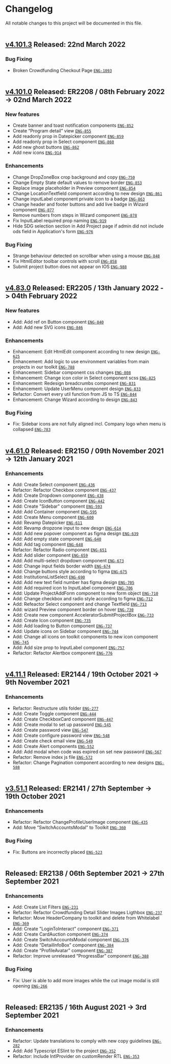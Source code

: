 # Changelog

All notable changes to this project will be documented in this file.
<br>
<br>

## [v4.101.3](https://github.com/esolidar/toolkit/compare/v4.101.0...v4.101.3) Released: 22nd March 2022

### Bug Fixing

- Broken Crowdfunding Checkout Page [`ENG-1093`](https://github.com/esolidar/toolkit/pulls?q=ENG-1093)
  <br>
  <br>

## [v4.101.0](https://github.com/esolidar/toolkit/compare/v4.83.0...v4.101.0) Released: ER2208 / 08th February 2022 -> 02nd March 2022

### New features

- Create banner and toast notification components [`ENG-852`](https://github.com/esolidar/toolkit/pulls?q=ENG-852)
- Create “Program detail” view [`ENG-855`](https://github.com/esolidar/toolkit/pulls?q=ENG-855)
- Add readonly prop in Datepicker component [`ENG-859`](https://github.com/esolidar/toolkit/pulls?q=ENG-859)
- Add readonly prop in Select component [`ENG-860`](https://github.com/esolidar/toolkit/pulls?q=ENG-860)
- Add new ghost buttons [`ENG-862`](https://github.com/esolidar/toolkit/pulls?q=ENG-862)
- Add new icons [`ENG-914`](https://github.com/esolidar/toolkit/pulls?q=ENG-914)

### Enhancements

- Change DropZoneBox crop background and copy [`ENG-750`](https://github.com/esolidar/toolkit/pulls?q=ENG-750)
- Change Empty State default values to remove border [`ENG-853`](https://github.com/esolidar/toolkit/pulls?q=ENG-853)
- Replace image placeholder in Preview component [`ENG-854`](https://github.com/esolidar/toolkit/pulls?q=ENG-854)
- Change LocationTextfield component according to new design [`ENG-861`](https://github.com/esolidar/toolkit/pulls?q=ENG-861)
- Change inputLabel component private icon to a badge [`ENG-863`](https://github.com/esolidar/toolkit/pulls?q=ENG-863)
- Change header and footer buttons and add live badge in Wizard component [`ENG-877`](https://github.com/esolidar/toolkit/pulls?q=ENG-877)
- Remove numbers from steps in Wizard component [`ENG-878`](https://github.com/esolidar/toolkit/pulls?q=ENG-878)
- Fix InputLabel required prop naming [`ENG-919`](https://github.com/esolidar/toolkit/pulls?q=ENG-919)
- Hide SDG selection section in Add Project page if admin did not include ods field in Application's form [`ENG-976`](https://github.com/esolidar/toolkit/pulls?q=ENG-976)

### Bug Fixing

- Strange behaviour detected on scrollbar when using a mouse [`ENG-848`](https://github.com/esolidar/toolkit/pulls?q=ENG-848)
- Fix HtmlEditor toolbar controls with scroll [`ENG-858`](https://github.com/esolidar/toolkit/pulls?q=ENG-858)
- Submit project button does not appear on IOS [`ENG-988`](https://github.com/esolidar/toolkit/pulls?q=ENG-988)
  <br>
  <br>

## [v4.83.0](https://github.com/esolidar/toolkit/compare/v4.61.0...v4.83.0) Released: ER2205 / 13th January 2022 -> 04th February 2022

### New features

- Add: Add ref on Button component [`ENG-840`](https://github.com/esolidar/toolkit/pulls?q=ENG-840)
- Add: Add new SVG icons [`ENG-846`](https://github.com/esolidar/toolkit/pulls?q=ENG-846)

### Enhancements

- Enhancement: Edit HtmlEdit component according to new design [`ENG-625`](https://github.com/esolidar/toolkit/pulls?q=ENG-625)
- Enhancement: Add logic to use environment variables from main projects in our toolkit [`ENG-788`](https://github.com/esolidar/toolkit/pulls?q=ENG-788)
- Enhancement: Sidebar component css changes [`ENG-808`](https://github.com/esolidar/toolkit/pulls?q=ENG-808)
- Enhancement: Change icon color in Select component scss [`ENG-825`](https://github.com/esolidar/toolkit/pulls?q=ENG-825)
- Enhancement: Redesign breadcrumbs component [`ENG-831`](https://github.com/esolidar/toolkit/pulls?q=ENG-831)
- Enhancement: Update UserMenu component design [`ENG-833`](https://github.com/esolidar/toolkit/pulls?q=ENG-833)
- Refactor: Convert every util function from JS to TS [`ENG-844`](https://github.com/esolidar/toolkit/pulls?q=ENG-844)
- Enhancement: Change Wizard according to design [`ENG-843`](https://github.com/esolidar/toolkit/pulls?q=ENG-843)

### Bug Fixing

- Fix: Sidebar icons are not fully aligned incl. Company logo when menu is collapsed [`ENG-783`](https://github.com/esolidar/toolkit/pulls?q=ENG-783)
  <br>
  <br>

## [v4.61.0](https://github.com/esolidar/toolkit/compare/v4.11.1...v4.61.0) Released: ER2150 / 09th November 2021 -> 12th January 2021

### Enhancements

- Add: Create Select component [`ENG-436`](https://github.com/esolidar/toolkit/pulls?q=ENG-436)
- Refactor: Refactor Checkbox component [`ENG-437`](https://github.com/esolidar/toolkit/pulls?q=ENG-437)
- Add: Create Dropdown component [`ENG-438`](https://github.com/esolidar/toolkit/pulls?q=ENG-438)
- Add: Create IconButton component [`ENG-442`](https://github.com/esolidar/toolkit/pulls?q=ENG-442)
- Add: Create "Sidebar" component [`ENG-593`](https://github.com/esolidar/toolkit/pulls?q=ENG-593)
- Add: Add Container component [`ENG-595`](https://github.com/esolidar/toolkit/pulls?q=ENG-595)
- Add: Create Menu component [`ENG-600`](https://github.com/esolidar/toolkit/pulls?q=ENG-600)
- Add: Revamp Datepicker [`ENG-611`](https://github.com/esolidar/toolkit/pulls?q=ENG-611)
- Add: Revamp dropzone input to new desgn [`ENG-614`](https://github.com/esolidar/toolkit/pulls?q=ENG-614)
- Add: Add new popover component as figma design [`ENG-639`](https://github.com/esolidar/toolkit/pulls?q=ENG-639)
- Add: Add empty state component [`ENG-640`](https://github.com/esolidar/toolkit/pulls?q=ENG-640)
- Add: Add tag component [`ENG-648`](https://github.com/esolidar/toolkit/pulls?q=ENG-648)
- Refactor: Refactor Radio component [`ENG-651`](https://github.com/esolidar/toolkit/pulls?q=ENG-651)
- Add: Add slider component [`ENG-659`](https://github.com/esolidar/toolkit/pulls?q=ENG-659)
- Add: Add multi-select dropdown component [`ENG-673`](https://github.com/esolidar/toolkit/pulls?q=ENG-673)
- Add: Change input fields border width [`ENG-674`](https://github.com/esolidar/toolkit/pulls?q=ENG-674)
- Add: Change buttons style according to figma [`ENG-675`](https://github.com/esolidar/toolkit/pulls?q=ENG-675)
- Add: InstitutionsListSelect [`ENG-690`](https://github.com/esolidar/toolkit/pulls?q=ENG-690)
- Add: Add new text field number has figma design [`ENG-705`](https://github.com/esolidar/toolkit/pulls?q=ENG-705)
- Add: Add required icon to InputLabel component [`ENG-706`](https://github.com/esolidar/toolkit/pulls?q=ENG-706)
- Add: Update ProjectAddForm component to new form object [`ENG-710`](https://github.com/esolidar/toolkit/pulls?q=ENG-710)
- Add: Change checkbox and radio style according to figma [`ENG-712`](https://github.com/esolidar/toolkit/pulls?q=ENG-712)
- Add: Refeactor Select component and change Textfield [`ENG-713`](https://github.com/esolidar/toolkit/pulls?q=ENG-713)
- Add: wizard Preview component border on hover [`ENG-730`](https://github.com/esolidar/toolkit/pulls?q=ENG-730)
- Add: Create new component AcceleratorSubmitProjectBox [`ENG-733`](https://github.com/esolidar/toolkit/pulls?q=ENG-733)
- Add: Create Icon component [`ENG-735`](https://github.com/esolidar/toolkit/pulls?q=ENG-735)
- Add: Add loading to Button component [`ENG-737`](https://github.com/esolidar/toolkit/pulls?q=ENG-737)
- Add: Update icons on Sidebar component [`ENG-744`](https://github.com/esolidar/toolkit/pulls?q=ENG-744)
- Add: Change all icons on toolkit components to new icon component [`ENG-745`](https://github.com/esolidar/toolkit/pulls?q=ENG-745)
- Add: Add size prop to InputLabel component [`ENG-757`](https://github.com/esolidar/toolkit/pulls?q=ENG-757)
- Refactor: Refactor Alertbox component [`ENG-776`](https://github.com/esolidar/toolkit/pulls?q=ENG-776)
  <br>
  <br>

## [v4.11.1](https://github.com/esolidar/toolkit/compare/v3.51.1...v4.11.1) Released: ER2144 / 19th October 2021 -> 9th November 2021

### Enhancements

- Refactor: Restructure utils folder [`ENG-277`](https://github.com/esolidar/toolkit/pulls?q=ENG-277)
- Add: Create Toggle component [`ENG-444`](https://github.com/esolidar/toolkit/pulls?q=ENG-444)
- Add: Create CheckboxCard component [`ENG-447`](https://github.com/esolidar/toolkit/pulls?q=ENG-447)
- Add: Create modal to set up password [`ENG-545`](https://github.com/esolidar/toolkit/pulls?q=ENG-545)
- Add: Create password view [`ENG-547`](https://github.com/esolidar/toolkit/pulls?q=ENG-547)
- Add: Create configure password view [`ENG-548`](https://github.com/esolidar/toolkit/pulls?q=ENG-548)
- Add: Create check email view [`ENG-549`](https://github.com/esolidar/toolkit/pulls?q=ENG-549)
- Add: Create Alert components [`ENG-552`](https://github.com/esolidar/toolkit/pulls?q=ENG-552)
- Add: Add modal when code was expired on set new password [`ENG-567`](https://github.com/esolidar/toolkit/pulls?q=ENG-567)
- Refactor: Remove index js file [`ENG-572`](https://github.com/esolidar/toolkit/pulls?q=ENG-572)
- Refactor: Change Pagination component according to new designs [`ENG-588`](https://github.com/esolidar/toolkit/pulls?q=ENG-588)
  <br>
  <br>

## [v3.51.1](https://github.com/esolidar/toolkit/compare/v3.30.0...v3.51.1) Released: ER2141 / 27th September -> 19th October 2021

### Enhancements

- Refactor: Refactor ChangeProfileUserImage component [`ENG-435`](https://github.com/esolidar/toolkit/pulls?q=ENG-435)
- Add: Move “SwitchAccountsModal” to Toolkit [`ENG-360`](https://github.com/esolidar/toolkit/pulls?q=ENG-360)

### Bug Fixing

- Fix: Buttons are incorrectly placed [`ENG-523`](https://github.com/esolidar/toolkit/pulls?q=ENG-523)
  <br>
  <br>

## Released: ER2138 / 06th September 2021 -> 27th September 2021

### Enhancements

- Add: Create List Filters [`ENG-231`](https://github.com/esolidar/toolkit/pulls?q=ENG-231)
- Refactor: Refactor Crowdfunding Detail Slider Images Ligthbox [`ENG-237`](https://github.com/esolidar/toolkit/pulls?q=ENG-237)
- Refactor: Move HeaderCompany to toolkit and delete from Whitelabel [`ENG-369`](https://github.com/esolidar/toolkit/pulls?q=ENG-369)
- Add: Create "LoginToInteract" component [`ENG-371`](https://github.com/esolidar/toolkit/pulls?q=ENG-371)
- Add: Create CardAuction component [`ENG-374`](https://github.com/esolidar/toolkit/pulls?q=ENG-374)
- Add: Create SwitchAccountsModal component [`ENG-376`](https://github.com/esolidar/toolkit/pulls?q=ENG-376)
- Add: Create “DetailInfoBox” component [`ENG-384`](https://github.com/esolidar/toolkit/pulls?q=ENG-384)
- Add: Create “ProfileAvatar” component [`ENG-387`](https://github.com/esolidar/toolkit/pulls?q=ENG-387)
- Refactor: Improve unreleased “ProgressBar” component [`ENG-388`](https://github.com/esolidar/toolkit/pulls?q=ENG-388)

### Bug Fixing

- Fix: User is able to add more images while the cut image modal is still opening [`ENG-266`](https://github.com/esolidar/toolkit/pulls?q=ENG-266)
  <br>
  <br>

## Released: ER2135 / 16th August 2021 -> 3rd September 2021

### Enhancements

- Refactor: Update translations to comply with new copy guidelines [`ENG-282`](https://github.com/esolidar/toolkit/pulls?q=ENG-282)
- Add: Add Typescript ESlint to the project [`ENG-352`](https://github.com/esolidar/toolkit/pulls?q=ENG-352)
- Refactor: Include IntlProvider on customRender RTL [`ENG-353`](https://github.com/esolidar/toolkit/pulls?q=ENG-353)

